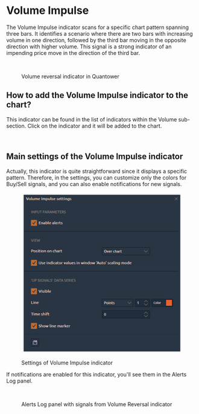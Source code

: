 # Volume Impulse

The Volume Impulse indicator scans for a specific chart pattern spanning three bars. It identifies a scenario where there are two bars with increasing volume in one direction, followed by the third bar moving in the opposite direction with higher volume. This signal is a strong indicator of an impending price move in the direction of the third bar.

<figure><img src="../../../../.gitbook/assets/image (379).png" alt=""><figcaption><p>Volume reversal indicator in Quantower</p></figcaption></figure>

## How to add the Volume Impulse indicator to the chart?

This indicator can be found in the list of indicators within the Volume sub-section. Click on the indicator and it will be added to the chart.

<figure><img src="../../../../.gitbook/assets/image (380).png" alt=""><figcaption></figcaption></figure>

## Main settings of the Volume Impulse indicator

Actually, this indicator is quite straightforward since it displays a specific pattern. Therefore, in the settings, you can customize only the colors for Buy/Sell signals, and you can also enable notifications for new signals.

<figure><img src="../../../../.gitbook/assets/Settings of Volume Reversal indicator.png" alt=""><figcaption><p>Settings of Volume Impulse indicator</p></figcaption></figure>

If notifications are enabled for this indicator, you'll see them in the Alerts Log panel.

<figure><img src="../../../../.gitbook/assets/image (382).png" alt=""><figcaption><p>Alerts Log panel with signals from Volume Reversal indicator</p></figcaption></figure>
